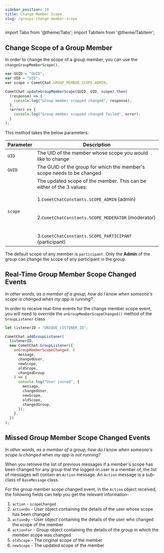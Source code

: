 ```yaml
---
sidebar_position: 10
title: Change Member Scope
slug: /groups-change-member-scope
---
```


import Tabs from '@theme/Tabs';
import TabItem from '@theme/TabItem';

## Change Scope of a Group Member

In order to change the scope of a group member, you can use the `changeGroupMemberScope()`.

<Tabs>
<TabItem value="Javascript" label="Javascript">

```javascript
var GUID = "GUID";
var UID = "UID";
var scope = CometChat.GROUP_MEMBER_SCOPE.ADMIN;

CometChat.updateGroupMemberScope(GUID, UID, scope).then(
  (response) => {
    console.log("Group member scopped changed", response);
  },
  (error) => {
    console.log("Group member scopped changed failed", error);
  }
);
```

</TabItem>
</Tabs>

This method takes the below parameters:

| Parameter | Description                                                                                                                                                                                                                                                    |
| --------- | -------------------------------------------------------------------------------------------------------------------------------------------------------------------------------------------------------------------------------------------------------------- |
| `UID`     | The UID of the member whose scope you would like to change                                                                                                                                                                                                     |
| `GUID`    | The GUID of the group for which the member's scope needs to be changed                                                                                                                                                                                         |
| `scope`   | The updated scope of the member. This can be either of the 3 values:<br/><br/>1.`CometChatConstants.SCOPE_ADMIN` (admin)<br/><br/><br/>2.`CometChatConstants.SCOPE_MODERATOR` (moderator)<br/><br/><br/>3.`CometChatConstants.SCOPE_PARTICIPANT` (participant) |

The default scope of any member is `participant`. Only the **Admin** of the group can change the scope of any participant in the group.

## Real-Time Group Member Scope Changed Events

_In other words, as a member of a group, how do I know when someone's scope is changed when my app is running?_

In order to receive real-time events for the change member scope event, you will need to override the `onGroupMemberScopeChanged()` method of the `GroupListener` class

<Tabs>
<TabItem value="Group Listener" label="Group Listener">

```javascript
let listenerID = "UNIQUE_LISTENER_ID";

CometChat.addGroupListener(
  listenerID,
  new CometChat.GroupListener({
    onGroupMemberScopeChanged: (
      message,
      changedUser,
      newScope,
      oldScope,
      changedGroup
    ) => {
      console.log("User joined", {
        message,
        changedUser,
        newScope,
        oldScope,
        changedGroup,
      });
    },
  })
);
```

</TabItem>
</Tabs>

## Missed Group Member Scope Changed Events

_In other words, as a member of a group, how do I know when someone's scope is changed when my app is not running?_

When you retrieve the list of previous messages if a member's scope has been changed for any group that the logged-in user is a member of, the list of messages will contain an `Action` message. An `Action` message is a sub-class of `BaseMessage` class.

For the group member scope changed event, in the `Action` object received, the following fields can help you get the relevant information-

1. `action` - `scopeChanged`
2. `actionOn` - User object containing the details of the user whose scope has been changed
3. `actionBy` - User object containing the details of the user who changed the scope of the member
4. `actionFor` - Group object containing the details of the group in which the member scope was changed
5. `oldScope` - The original scope of the member
6. `newScope` - The updated scope of the member
